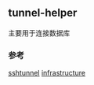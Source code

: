 ## tunnel-helper

主要用于连接数据库



### 参考

[sshtunnel](https://github.com/elliotchance/sshtunnel)
[infrastructure](https://github.com/yeqown/infrastructure)